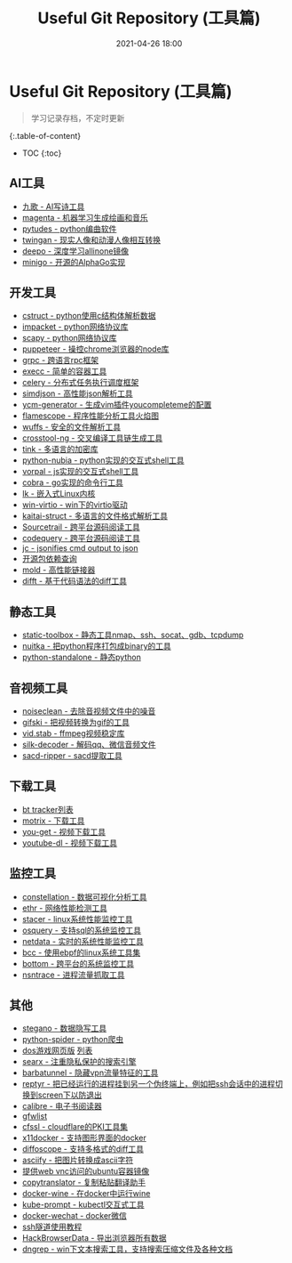 ﻿---
title: Useful Git Repository (工具篇)
layout: post
categories: git
tags: git
date: 2021-04-26 18:00
excerpt: useful git repository (工具篇)
---

# Useful Git Repository (工具篇)

> 学习记录存档，不定时更新

{:.table-of-content}
* TOC
{:toc}

## AI工具

- [九歌 - AI写诗工具](https://github.com/THUNLP-AIPoet/MixPoet)
- [magenta - 机器学习生成绘画和音乐](https://github.com/magenta/magenta)
- [pytudes - python编曲软件](https://github.com/norvig/pytudes)
- [twingan - 现实人像和动漫人像相互转换](https://github.com/jerryli27/TwinGAN)
- [deepo - 深度学习allinone镜像](https://github.com/ufoym/deepo)
- [minigo - 开源的AlphaGo实现](https://github.com/tensorflow/minigo)

## 开发工具

- [cstruct - python使用c结构体解析数据](https://github.com/fox-it/dissect.cstruct)
- [impacket - python网络协议库](https://github.com/SecureAuthCorp/impacket)
- [scapy - python网络协议库](https://github.com/secdev/scapy)
- [puppeteer - 操控chrome浏览器的node库](https://github.com/puppeteer/puppeteer)
- [grpc - 跨语言rpc框架](https://github.com/grpc/grpc)
- [execc - 简单的容器工具](https://github.com/ianlewis/execc)
- [celery - 分布式任务执行调度框架](https://github.com/celery/celery)
- [simdjson - 高性能json解析工具](https://github.com/simdjson/simdjson)
- [ycm-generator - 生成vim插件youcompleteme的配置](https://github.com/rdnetto/YCM-Generator)
- [flamescope - 程序性能分析工具火焰图](https://github.com/Netflix/flamescope)
- [wuffs - 安全的文件解析工具](https://github.com/google/wuffs)
- [crosstool-ng - 交叉编译工具链生成工具](https://github.com/crosstool-ng/crosstool-ng)
- [tink - 多语言的加密库](https://github.com/google/tink)
- [python-nubia - python实现的交互式shell工具](https://github.com/facebookincubator/python-nubia)
- [vorpal - js实现的交互式shell工具](http://vorpal.js.org/)
- [cobra - go实现的命令行工具](https://github.com/spf13/cobra)
- [lk - 嵌入式Linux内核](https://github.com/littlekernel/lk)
- [win-virtio - win下的virtio驱动](https://github.com/virtio-win/kvm-guest-drivers-windows)
- [kaitai-struct - 多语言的文件格式解析工具](https://github.com/kaitai-io/kaitai_struct)
- [Sourcetrail - 跨平台源码阅读工具](https://github.com/CoatiSoftware/Sourcetrail)
- [codequery - 跨平台源码阅读工具](https://github.com/ruben2020/codequery)
- [jc - jsonifies cmd output to json](https://github.com/kellyjonbrazil/jc)
- [开源包依赖查询](https://deps.dev/)
- [mold - 高性能链接器](https://github.com/rui314/mold)
- [difft - 基于代码语法的diff工具](https://github.com/Wilfred/difftastic)

## 静态工具

- [static-toolbox - 静态工具nmap、ssh、socat、gdb、tcpdump](https://github.com/ernw/static-toolbox)
- [nuitka - 把python程序打包成binary的工具](https://github.com/Nuitka/Nuitka)
- [python-standalone - 静态python](https://github.com/indygreg/python-build-standalone)

## 音视频工具

- [noiseclean - 去除音视频文件中的噪音](https://github.com/yonilevy/noiseclean)
- [gifski - 把视频转换为gif的工具](https://github.com/ImageOptim/gifski)
- [vid.stab - ffmpeg视频稳定库](https://github.com/georgmartius/vid.stab)
- [silk-decoder - 解码qq、微信音频文件](https://github.com/kn007/silk-v3-decoder)
- [sacd-ripper - sacd提取工具](https://github.com/sacd-ripper/sacd-ripper)

## 下载工具

- [bt tracker列表](https://github.com/XIU2/TrackersListCollection)
- [motrix - 下载工具](https://github.com/agalwood/Motrix)
- [you-get - 视频下载工具](https://github.com/soimort/you-get)
- [youtube-dl - 视频下载工具](https://github.com/ytdl-org/youtube-dl)

## 监控工具

- [constellation - 数据可视化分析工具](https://github.com/constellation-app/constellation)
- [ethr - 网络性能检测工具](https://github.com/microsoft/ethr)
- [stacer - linux系统性能监控工具](https://github.com/oguzhaninan/Stacer)
- [osquery - 支持sql的系统监控工具](https://github.com/osquery/osquery)
- [netdata - 实时的系统性能监控工具](https://github.com/netdata/netdata)
- [bcc - 使用ebpf的linux系统工具集](https://github.com/iovisor/bcc)
- [bottom - 跨平台的系统监控工具](https://github.com/ClementTsang/bottom)
- [nsntrace - 进程流量抓取工具](https://github.com/nsntrace/nsntrace)

## 其他

- [stegano - 数据隐写工具](https://github.com/cedricbonhomme/Stegano)
- [python-spider - python爬虫](https://github.com/Equationliu/python-spider)
- [dos游戏网页版](https://github.com/rwv/chinese-dos-games-web) [列表](https://github.com/rwv/chinese-dos-games)
- [searx - 注重隐私保护的搜索引擎](https://github.com/searx/searx)
- [barbatunnel - 隐藏vpn流量特征的工具](https://github.com/BarbaTunnelCoder/BarbaTunnel)
- [reptyr - 把已经运行的进程挂到另一个伪终端上，例如把ssh会话中的进程切换到screen下以防退出](https://github.com/nelhage/reptyr)
- [calibre - 电子书阅读器](https://github.com/kovidgoyal/calibre)
- [gfwlist](https://github.com/gfwlist/gfwlist)
- [cfssl - cloudflare的PKI工具集](https://github.com/cloudflare/cfssl)
- [x11docker - 支持图形界面的docker](https://github.com/mviereck/x11docker)
- [diffoscope - 支持多格式的diff工具](https://diffoscope.org/)
- [asciify - 把图片转换成ascii字符](https://github.com/RameshAditya/asciify)
- [提供web vnc访问的ubuntu容器镜像](https://github.com/fcwu/docker-ubuntu-vnc-desktop)
- [copytranslator - 复制粘贴翻译助手](https://github.com/CopyTranslator/CopyTranslator)
- [docker-wine - 在docker中运行wine](https://github.com/scottyhardy/docker-wine)
- [kube-prompt - kubectl交互式工具](https://github.com/c-bata/kube-prompt)
- [docker-wechat - docker微信](https://github.com/top-bettercode/docker-wechat)
- [ssh隧道使用教程](https://github.com/opsdisk/the_cyber_plumbers_handbooks)
- [HackBrowserData - 导出浏览器所有数据](https://github.com/moonD4rk/HackBrowserData)
- [dngrep - win下文本搜索工具，支持搜索压缩文件及各种文档](https://dngrep.github.io/)

























